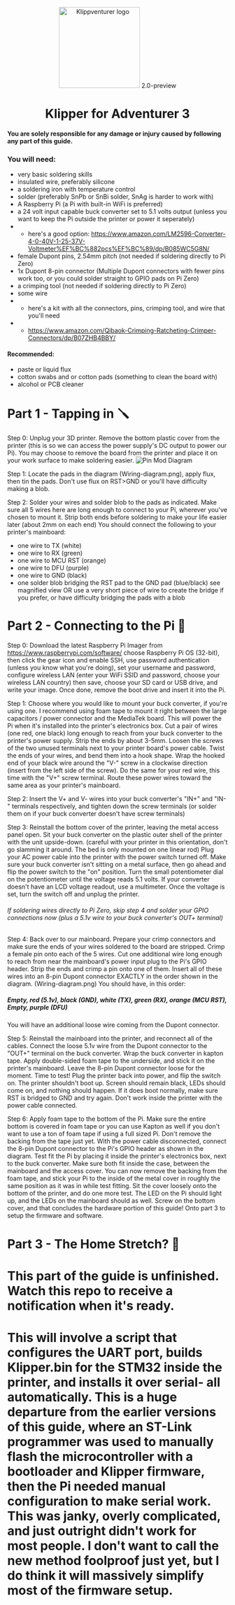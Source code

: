 <p align="center">
  <a>
    <img src="https://raw.githubusercontent.com/VioSynthax/Adventurer-Voxel-Klipper/2.0-preview/images/klippventurer.svg" alt="Klippventurer logo" height="185">
2.0-preview
    <h1 align="center">Klipper for Adventurer 3</h1>
  </a>
</p>

#### You are solely responsible for any damage or injury caused by following any part of this guide.
### You will need:

+ very basic soldering skills
+ insulated wire, preferably silicone
+ a soldering iron with temperature control
+ solder (preferably SnPb or SnBi solder, SnAg is harder to work with)
+ A Raspberry Pi (a Pi with built-in WiFi is preferred)
+ a 24 volt input capable buck converter set to 5.1 volts output (unless you want to keep the Pi outside the printer or power it seperately)
+ + here's a good option: https://www.amazon.com/LM2596-Converter-4-0-40V-1-25-37V-Voltmeter%EF%BC%882pcs%EF%BC%89/dp/B085WC5G8N/
+ female Dupont pins, 2.54mm pitch (not needed if soldering directly to Pi Zero)
+ 1x Dupont 8-pin connector (Multiple Dupont connectors with fewer pins work too, or you could solder straight to GPIO pads on Pi Zero)
+ a crimping tool (not needed if soldering directly to Pi Zero)
+ some wire
+ + here's a kit with all the connectors, pins, crimping tool, and wire that you'll need
+ + https://www.amazon.com/Qibaok-Crimping-Ratcheting-Crimper-Connectors/dp/B07ZHB4BBY/
#### Recommended: 
+ paste or liquid flux
+ cotton swabs and or cotton pads (something to clean the board with)
+ alcohol or PCB cleaner

# Part 1 - Tapping in 🪛



Step 0: Unplug your 3D printer. Remove the bottom plastic cover from the printer (this is so we can access the power supply's DC output to power our Pi). You may choose to remove the board from the printer and place it on your work surface to make soldering easier.
![Pin Mod Diagram](https://github.com/VioSynthax/Adventurer-Voxel-Klipper/blob/a8485fdaa321842ca7af45ca6d088fc077095493/images/Wiring-diagram.png?raw=true)

Step 1: Locate the pads in the diagram (Wiring-diagram.png), apply flux, then tin the pads. Don't use flux on RST>GND or you'll have difficulty making a blob.

Step 2: Solder your wires and solder blob to the pads as indicated. Make sure all 5 wires here are long enough to connect to your Pi, wherever you've chosen to mount it. Strip both ends before soldering to make your life easier later (about 2mm on each end) You should connect the following to your printer's mainboard:
+ one wire to TX (white)
+ one wire to RX (green)
+ one wire to MCU RST (orange)
+ one wire to DFU (purple)
+ one wire to GND (black)
+ one solder blob bridging the RST pad to the GND pad (blue/black) see magnified view
    OR use a very short piece of wire to create the bridge if you prefer, or have difficulty bridging the pads with a blob

# Part 2 - Connecting to the Pi 🔌

Step 0: Download the latest Raspberry Pi Imager from https://www.raspberrypi.com/software/ choose Raspberry Pi OS (32-bit), then click the gear icon and enable SSH, use password authentication (unless you know what you're doing), set your username and password, configure wireless LAN (enter your WiFi SSID and password, choose your wireless LAN country) then save, choose your SD card or USB drive, and write your image. Once done, remove the boot drive and insert it into the Pi.
    
Step 1: Choose where you would like to mount your buck converter, if you're using one. I recommend using foam tape to mount it right between the large capacitors / power connector and the MediaTek board. This will power the Pi when it's installed into the printer's electronics box. Cut a pair of wires (one red, one black) long enough to reach from your buck converter to the printer's power supply. Strip the ends by about 3-5mm. Loosen the screws of the two unused terminals next to your printer board's power cable. Twist the ends of your wires, and bend them into a hook shape. Wrap the hooked end of your black wire around the "V-" screw in a clockwise direction (insert from the left side of the screw). Do the same for your red wire, this time with the "V+" screw terminal. Route these power wires toward the same area as your printer's mainboard.

Step 2: Insert the V+ and V- wires into your buck converter's "IN+" and "IN-" terminals respectively, and tighten down the screw terminals (or solder them on if your buck converter doesn't have screw terminals)

Step 3: Reinstall the bottom cover of the printer, leaving the metal access panel open. Sit your buck converter on the plastic outer shell of the printer with the unit upside-down. (careful with your printer in this orientation, don't go slamming it around. The bed is only mounted on one linear rod) Plug your AC power cable into the printer with the power switch turned off. Make sure your buck converter isn't sitting on a metal surface, then go ahead and flip the power switch to the "on" position. Turn the small potentiometer dial on the potentiometer until the voltage reads 5.1 volts. If your converter doesn't have an LCD voltage readout, use a multimeter. Once the voltage is set, turn the switch off and unplug the printer.

###### If soldering wires directly to Pi Zero, skip step 4 and solder your GPIO connections now (plus a 5.1v wire to your buck converter's OUT+ terminal)
Step 4: Back over to our mainboard. Prepare your crimp connectors and make sure the ends of your wires soldered to the board are stripped. Crimp a female pin onto each of the 5 wires. Cut one additional wire long enough to reach from near the mainboard's power input plug to the Pi's GPIO header. Strip the ends and crimp a pin onto one of them. Insert all of these wires into an 8-pin Dupont connector EXACTLY in the order shown in the diagram. (Wiring-diagram.png) You should have, in this order: 
##### Empty, red (5.1v), black (GND), white (TX), green (RX), orange (MCU RST), Empty, purple (DFU)
You will have an additional loose wire coming from the Dupont connector.

Step 5: Reinstall the mainboard into the printer, and reconnect all of the cables. Connect the loose 5.1v wire from the Dupont connector to the "OUT+" terminal on the buck converter. Wrap the buck converter in kapton tape. Apply double-sided foam tape to the underside, and stick it on the printer's mainboard. Leave the 8-pin Dupont connector loose for the moment. Time to test! Plug the printer back into power, and flip the switch on. The printer shouldn't boot up. Screen should remain black, LEDs should come on, and nothing should happen. If it does boot normally, make sure RST is bridged to GND and try again. Don't work inside the printer with the power cable connected.

Step 6: Apply foam tape to the bottom of the Pi. Make sure the entire bottom is covered in foam tape or you can use Kapton as well if you don't want to use a ton of foam tape if using a full sized Pi. Don't remove the backing from the tape just yet. With the power cable disconnected, connect the 8-pin Dupont connector to the Pi's GPIO header as shown in the diagram. Test fit the Pi by placing it inside the printer's electronics box, next to the buck converter. Make sure both fit inside the case, between the mainboard and the access cover. You can now remove the backing from the foam tape, and stick your Pi to the inside of the metal cover in roughly the same position as it was in while test fitting. Sit the cover loosely onto the bottom of the printer, and do one more test. The LED on the Pi should light up, and the LEDs on the mainboard should as well. Screw on the bottom cover, and that concludes the hardware portion of this guide! Onto part 3 to setup the firmware and software.


# Part 3 - The Home Stretch? 🍰

# This part of the guide is unfinished. Watch this repo to receive a notification when it's ready.
This will involve a script that configures the UART port, builds Klipper.bin for the STM32 inside the printer, and installs it over serial- all automatically. This is a huge departure from the earlier versions of this guide, where an ST-Link programmer was used to manually flash the microcontroller with a bootloader and Klipper firmware, then the Pi needed manual configuration to make serial work. This was janky, overly complicated, and just outright didn't work for most people. I don't want to call the new method foolproof just yet, but I do think it will massively simplify most of the firmware setup.
=======

